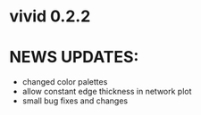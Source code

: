 # vivid 0.2.2

# NEWS UPDATES: 


* changed color palettes
* allow constant edge thickness in network plot
* small bug fixes and changes


